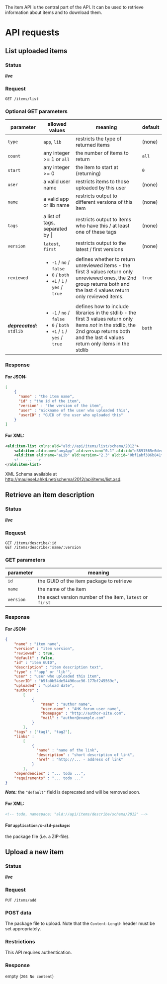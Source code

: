 The item API is the central part of the API. It can be used to retrieve information about items and to download them.

# API requests
## List uploaded items
### Status
***live***

### Request
```
GET /items/list
```

### Optional GET parameters
parameter | allowed values                      | meaning                                             | default
----------|-------------------------------------|-----------------------------------------------------|----------------
`type`    | `app`, `lib`                        | restricts the type of returned items                | (none)
`count`   | any integer >= 1 or `all`           | the number of items to return                       | `all`
`start`   | any integer >= 0                    | the item to start at (returning)                    | `0`
`user`    | a valid user name                   | restricts items to those uploaded by this user      | (none)
`name`    | a valid app or lib name             | restricts output to different versions of this item | (none)
`tags`    | a list of tags, separated by &#124; | restricts output to items who have this / at least one of these tags| (none)
`version`   | `latest`, `first`                 | restricts output to the latest / first versions     | (none)
`reviewed` | <ul><li>`-1` / `no` / `false`</li><li>`0` / `both`</li><li>`+1` / `1` / `yes` / `true`</li></ul> | defines whether to return unreviewed items - the first 3 values return only unreviewed ones, the 2nd group returns both and the last 4 values return only reviewed items. | `true`
***deprecated:*** `stdlib` | <ul><li>`-1` / `no` / `false`</li><li>`0` / `both`</li><li>`+1` / `1` / `yes` / `true`</li></ul> | defines how to include libraries in the stdlib - the first 3 values return only items *not* in the stdlib, the 2nd group returns both and the last 4 values return only items in the stdlib | `both`

### Response
#### For JSON:
```json
[
    {
      "name" : "the item name",
      "id" : "the id of the item",
      "version" : "the version of the item",
      "user" : "nickname of the user who uploaded this",
      "userID" : "GUID of the user who uploaded this"
    }
]
```

#### For XML:
```xml
<ald:item-list xmlns:ald="ald://api/items/list/schema/2012">
    <ald:item ald:name="anyApp" ald:version="0.1" ald:id="e3891565e6de449b8f7058eb49344f3e" ald:user="maul.esel" ald:user-id="248b7165a5f44bbdad838388dba6106a"/>
    <ald:item ald:name="aLib" ald:version="2.3" ald:id="0bf1abf386b841ffa2f4227e4639f34e" ald:user="maul.esel" ald:user-id="248b7165a5f44bbdad8-8388dba6106a"/>
    <!-- ... -->
</ald:item-list>
```
XML Schema available at http://maulesel.ahk4.net/schema/2012/api/items/list.xsd.

## Retrieve an item description
### Status
***live***

### Request
```
GET /items/describe/:id
GET /items/describe/:name/:version
```

### GET parameters
parameter | meaning
----------|-----------------------------------------
`id`      | the GUID of the item package to retrieve
`name`    | the name of the item
`version` | the exact version number of the item, `latest` or `first`

### Response
#### For JSON:
```json
{
    "name" : "item name",
    "version" : "item version",
    "reviewed" : true,
    "default" : false,
    "id" : "item GUID",
    "description" : "item description text",
    "type" : "'app' or 'lib'",
    "user" : "user who uploaded this item",
    "userID" : "b5fa0b54de54496eac96-177bf245569c",
    "uploaded" : "upload date",
    "authors" :
        [
            {
                "name" : "author name",
                "user-name" : "AHK forum user name",
                "homepage" : "http://author-site.com",
                "mail" : "author@example.com"
            }
        ],
    "tags" : ["tag1", "tag2"],
    "links" :
        [
            {
              "name" : "name of the link",
              "description" : "short description of link",
              "href" : "http://... - address of link"
            }
        ],
    "dependencies" : "... todo ...",
    "requirements" : "... todo ..."
}
```
***Note:*** the `"default"` field is deprecated and will be removed soon.

#### For XML:
```xml
<!-- todo, namespace: "ald://api/items/describe/schema/2012" -->
```

#### For `application/x-ald-package`:
the package file (i.e. a ZIP-file).

## Upload a new item
### Status
***live***

### Request
```
PUT /items/add
```

### POST data
The package file to upload. Note that the `Content-Length` header must be set appropriately.

### Restrictions
This API requires authentication.

### Response
empty (`204 No content`)